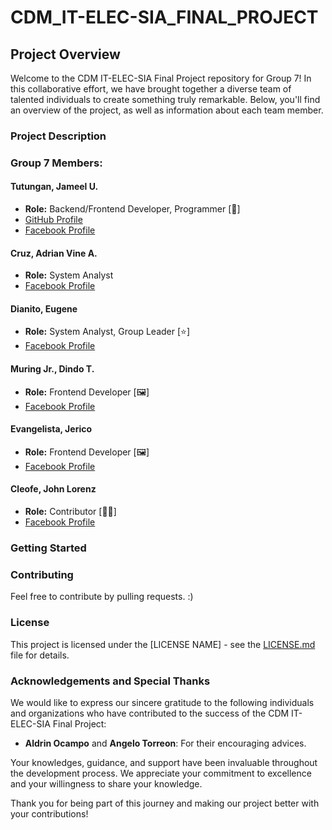 # CDM_IT-ELEC-SIA_FINAL_PROJECT

## Project Overview

Welcome to the CDM IT-ELEC-SIA Final Project repository for Group 7! In this collaborative effort, we have brought together a diverse team of talented individuals to create something truly remarkable. Below, you'll find an overview of the project, as well as information about each team member.

### Project Description

### Group 7 Members:

#### Tutungan, Jameel U.
- **Role:** Backend/Frontend Developer, Programmer [🧰]
- [GitHub Profile](https://github.com/SSL-ACTX)
- [Facebook Profile](https://facebook.com/seuriin)

#### Cruz, Adrian Vine A.
- **Role:** System Analyst
- [Facebook Profile](https://facebook.com/adrianvine.cruz)

#### Dianito, Eugene
- **Role:** System Analyst, Group Leader [⭐]
- [Facebook Profile](https://facebook.com/gray.forest.39)

#### Muring Jr., Dindo T.
- **Role:** Frontend Developer [🖼️]
- [Facebook Profile](https://facebook.com/dindo.muring.16)

#### Evangelista, Jerico
- **Role:** Frontend Developer [🖼️]
- [Facebook Profile](https://facebook.com/jerico.evangelista.180)

#### Cleofe, John Lorenz
- **Role:** Contributor [🙍‍♂️]
- [Facebook Profile]()

### Getting Started



### Contributing

Feel free to contribute by pulling requests. :)

### License

This project is licensed under the [LICENSE NAME] - see the [LICENSE.md](LICENSE.md) file for details.

### Acknowledgements and Special Thanks

We would like to express our sincere gratitude to the following individuals and organizations who have contributed to the success of the CDM IT-ELEC-SIA Final Project:

- **Aldrin Ocampo** and **Angelo Torreon**: For their encouraging advices.

Your knowledges, guidance, and support have been invaluable throughout the development process. We appreciate your commitment to excellence and your willingness to share your knowledge.

Thank you for being part of this journey and making our project better with your contributions!
